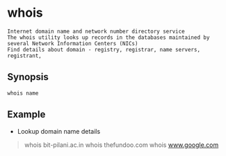 # whois

    Internet domain name and network number directory service
    The whois utility looks up records in the databases maintained by several Network Information Centers (NICs)
    Find details about domain - registry, registrar, name servers, registrant, 

## Synopsis

`whois name`

## Example

* Lookup domain name details

> whois bit-pilani.ac.in
> whois thefundoo.com
> whois www.google.com
